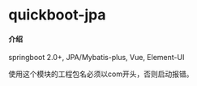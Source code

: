 # quickboot-jpa

#### 介绍
springboot 2.0+, JPA/Mybatis-plus, Vue, Element-UI

使用这个模块的工程包名必须以com开头，否则启动报错。
